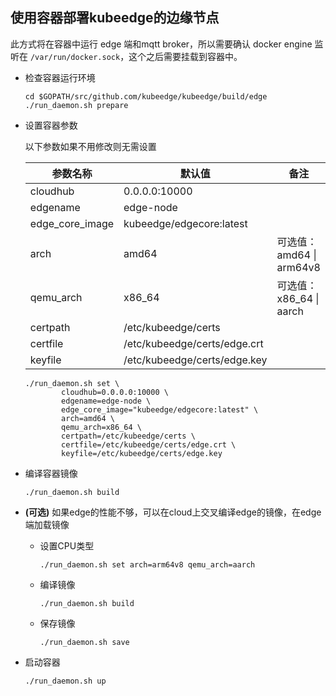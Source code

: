## 使用容器部署kubeedge的边缘节点

此方式将在容器中运行 edge 端和mqtt broker，所以需要确认 docker engine 监听在
`/var/run/docker.sock`，这个之后需要挂载到容器中。

+ 检查容器运行环境
  ```
  cd $GOPATH/src/github.com/kubeedge/kubeedge/build/edge
  ./run_daemon.sh prepare
  ```

+ 设置容器参数

  以下参数如果不用修改则无需设置

  | 参数名称        | 默认值                            | 备注                     |
  | --------------- | --------------------------------- | ------------------------ |
  | cloudhub        | 0.0.0.0:10000                     |                          |
  | edgename        | edge-node                         |                          |
  | edge_core_image | kubeedge/edgecore:latest          |                          |
  | arch            | amd64                             | 可选值：amd64 \| arm64v8 |
  | qemu_arch       | x86_64                            | 可选值：x86_64 \| aarch  |
  | certpath        | /etc/kubeedge/certs               |                          |
  | certfile        | /etc/kubeedge/certs/edge.crt      |                          |
  | keyfile         | /etc/kubeedge/certs/edge.key      |                          |

  ```shell
  ./run_daemon.sh set \
          cloudhub=0.0.0.0:10000 \
          edgename=edge-node \
          edge_core_image="kubeedge/edgecore:latest" \
          arch=amd64 \
          qemu_arch=x86_64 \
          certpath=/etc/kubeedge/certs \
          certfile=/etc/kubeedge/certs/edge.crt \
          keyfile=/etc/kubeedge/certs/edge.key
  ````

+ 编译容器镜像

  ```
  ./run_daemon.sh build
  ```

+ **(可选)** 如果edge的性能不够，可以在cloud上交叉编译edge的镜像，在edge端加载镜像
  - 设置CPU类型

    ```
    ./run_daemon.sh set arch=arm64v8 qemu_arch=aarch
    ```

  - 编译镜像
    ```
    ./run_daemon.sh build
    ```

  - 保存镜像
    ```
    ./run_daemon.sh save
    ```

+ 启动容器
  ```
  ./run_daemon.sh up
  ```
